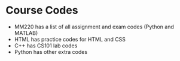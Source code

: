 # Course Codes

- MM220 has a list of all assignment and exam codes (Python and MATLAB)
- HTML has practice codes for HTML and CSS
- C++ has CS101 lab codes
- Python has other extra codes
